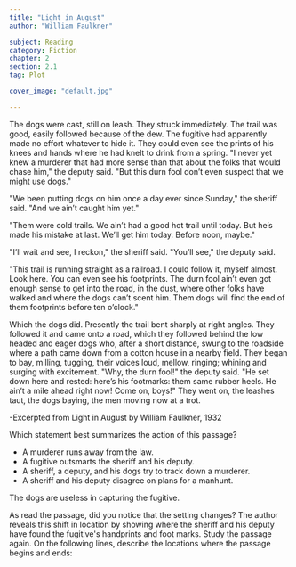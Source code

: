 ```yaml
---
title: "Light in August"
author: "William Faulkner"

subject: Reading
category: Fiction
chapter: 2
section: 2.1
tag: Plot

cover_image: "default.jpg"

---
```

The dogs were cast, still on leash. They struck immediately. The trail was good, easily followed because of the dew. The fugitive had apparently made no effort whatever to hide it. They could even see the prints of his knees and hands where he had knelt to drink from a spring. "I never yet knew a murderer that had more sense than that about the folks that would chase him," the deputy said. "But this durn fool don’t even suspect that we might use dogs."

"We been putting dogs on him once a day ever since Sunday," the sheriff said. "And we ain’t caught him yet."

"Them were cold trails. We ain’t had a good hot trail until today. But he’s made his mistake at last. We’ll get him today. Before noon, maybe."

"I’ll wait and see, I reckon," the sheriff said. "You’ll see," the deputy said.

"This trail is running straight as a railroad. I could follow it, myself almost. Look here. You can even see his footprints. The durn fool ain’t even got enough sense to get into the road, in the dust, where other folks have walked and where the dogs can’t scent him. Them dogs will find the end of them footprints before ten o’clock."

Which the dogs did. Presently the trail bent sharply at right angles. They followed it and came onto a road, which they followed behind the low headed and eager dogs who, after a short distance, swung to the roadside where a path came down from a cotton house in a nearby field. They began to bay, milling, tugging, their voices loud, mellow, ringing; whining and surging with excitement. "Why, the durn fool!" the deputy said. "He set down here and rested: here’s his footmarks: them same rubber heels. He ain’t a mile ahead right now! Come on, boys!" They went on, the leashes taut, the dogs baying, the men moving now at a trot.

-Excerpted from Light in August by William Faulkner, 1932

Which statement best summarizes the action of this passage?

  * A murderer runs away from the law.
  * A fugitive outsmarts the sheriff and his deputy.
  * A sheriff, a deputy, and his dogs try to track down a murderer.
  * A sheriff and his deputy disagree on plans for a manhunt.

The dogs are useless in capturing the fugitive.

As read the passage, did you notice that the setting changes? The author reveals this shift in location by showing where the sheriff and his deputy have found the fugitive's handprints and foot marks. Study the passage again. On the following lines, describe the locations where the passage begins and ends:
